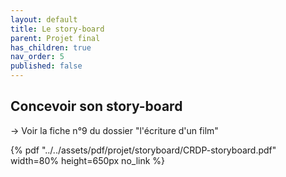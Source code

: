 ```yaml
---
layout: default
title: Le story-board
parent: Projet final
has_children: true
nav_order: 5
published: false
---
```

## Concevoir son story-board

→ Voir la fiche n°9 du dossier "l'écriture d'un film"

{% pdf "../../assets/pdf/projet/storyboard/CRDP-storyboard.pdf" width=80% height=650px no_link %}
